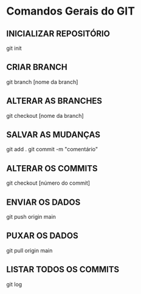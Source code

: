 # Comandos Gerais do GIT

## INICIALIZAR REPOSITÓRIO
git init

## CRIAR BRANCH
git branch [nome da branch]

## ALTERAR AS BRANCHES
git checkout [nome da branch]

## SALVAR AS MUDANÇAS
git add .
git commit -m "comentário"

## ALTERAR OS COMMITS
git checkout [número do commit]

## ENVIAR OS DADOS
git push origin main

## PUXAR OS DADOS
git pull origin main

## LISTAR TODOS OS COMMITS
git log